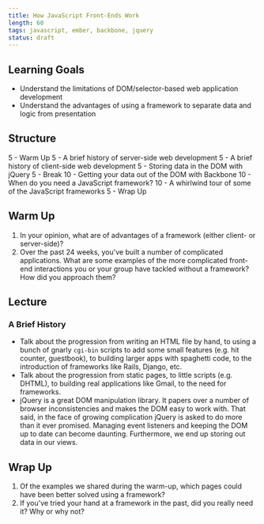 ```yaml
---
title: How JavaScript Front-Ends Work
length: 60
tags: javascript, ember, backbone, jquery
status: draft
---
```


## Learning Goals

* Understand the limitations of DOM/selector-based web application development
* Understand the advantages of using a framework to separate data and logic from presentation

## Structure

5 - Warm Up
5 - A brief history of server-side web development
5 - A brief history of client-side web development
5 - Storing data in the DOM with jQuery
5 - Break
10 - Getting your data out of the DOM with Backbone
10 - When do you need a JavaScript framework?
10 - A whirlwind tour of some of the JavaScript frameworks
5 - Wrap Up

## Warm Up

1. In your opinion, what are of advantages of a framework (either client- or server-side)?
2. Over the past 24 weeks, you've built a number of complicated applications. What are some examples of the more complicated front-end interactions you or your group have tackled without a framework? How did you approach them?

## Lecture

### A Brief History

* Talk about the progression from writing an HTML file by hand, to using a bunch of gnarly `cgi-bin` scripts to add some small features (e.g. hit counter, guestbook), to building larger apps with spaghetti code, to the introduction of frameworks like Rails, Django, etc.
* Talk about the progression from static pages, to little scripts (e.g. DHTML), to building real applications like Gmail, to the need for frameworks.
* jQuery is a great DOM manipulation library. It papers over a number of browser inconsistencies and makes the DOM easy to work with. That said, in the face of growing complication jQuery is asked to do more than it ever promised. Managing event listeners and keeping the DOM up to date can become daunting. Furthermore, we end up storing out data in our views.

## Wrap Up

1. Of the examples we shared during the warm-up, which pages could have been better solved using a framework?
2. If you've tried your hand at a framework in the past, did you really need it? Why or why not?